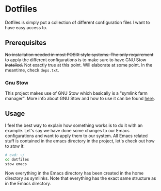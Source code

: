 # Dotfiles

Dotfiles is simply put a collection of different configuration files I want to
have easy access to.

## Prerequisites

~~No installation needed in most POSIX style systems. The only requirement to
apply the different configurations is to make sure to have GNU Stow
installed.~~ Not exactly true at this point. Will elaborate at some point. In
the meantime, check `deps.txt`.

### Gnu Stow

This project makes use of GNU Stow which basically is a "symlink farm manager".
More info about GNU Stow and how to use it can be found [here](https://www.gnu.org/software/stow/).

## Usage

I feel the best way to explain how something works is to do it with an example.
Let's say we have done some changes to our Emacs configurations and want to
apply them to our system. All Emacs related stuff is contained in the emacs
directory in the project, let's check out how to *stow* it:

```bash
# cwd: ~/
cd dotfiles
stow emacs
```

Now everything in the Emacs directory has been created in the home directory as
symlinks. Note that everything has the exact same structure as in the Emacs
directory.
